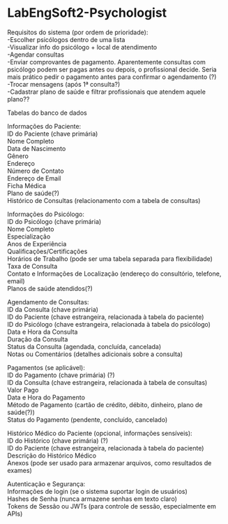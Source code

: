 # LabEngSoft2-Psychologist

Requisitos do sistema (por ordem de prioridade):  
-Escolher psicólogos dentro de uma lista  
-Visualizar info do psicólogo + local de atendimento  
-Agendar consultas  
-Enviar comprovantes de pagamento. Aparentemente consultas com psicólogo podem ser pagas antes ou depois, o profissional decide. Seria mais prático pedir o pagamento antes para confirmar o agendamento (?)  
-Trocar mensagens (após 1ª consulta?)  
-Cadastrar plano de saúde e filtrar profissionais que atendem aquele plano??  

Tabelas do banco de dados

Informações do Paciente:  
ID do Paciente (chave primária)  
Nome Completo  
Data de Nascimento  
Gênero  
Endereço  
Número de Contato  
Endereço de Email  
Ficha Médica  
Plano de saúde(?)  
Histórico de Consultas (relacionamento com a tabela de consultas)  

Informações do Psicólogo:  
ID do Psicólogo (chave primária)  
Nome Completo  
Especialização  
Anos de Experiência  
Qualificações/Certificações  
Horários de Trabalho (pode ser uma tabela separada para flexibilidade)  
Taxa de Consulta  
Contato e Informações de Localização (endereço do consultório, telefone, email)  
Planos de saúde atendidos(?)  

Agendamento de Consultas:  
ID da Consulta (chave primária)  
ID do Paciente (chave estrangeira, relacionada à tabela do paciente)  
ID do Psicólogo (chave estrangeira, relacionada à tabela do psicólogo)  
Data e Hora da Consulta  
Duração da Consulta  
Status da Consulta (agendada, concluída, cancelada)  
Notas ou Comentários (detalhes adicionais sobre a consulta)  

Pagamentos (se aplicável):  
ID do Pagamento (chave primária) (?)  
ID da Consulta (chave estrangeira, relacionada à tabela de consultas)  
Valor Pago  
Data e Hora do Pagamento  
Método de Pagamento (cartão de crédito, débito, dinheiro, plano de saúde(?))  
Status do Pagamento (pendente, concluído, cancelado)  

Histórico Médico do Paciente (opcional, informações sensíveis):  
ID do Histórico (chave primária) (?)  
ID do Paciente (chave estrangeira, relacionada à tabela do paciente)  
Descrição do Histórico Médico  
Anexos (pode ser usado para armazenar arquivos, como resultados de exames)  

Autenticação e Segurança:  
Informações de login (se o sistema suportar login de usuários)  
Hashes de Senha (nunca armazene senhas em texto claro)  
Tokens de Sessão ou JWTs (para controle de sessão, especialmente em APIs)  
